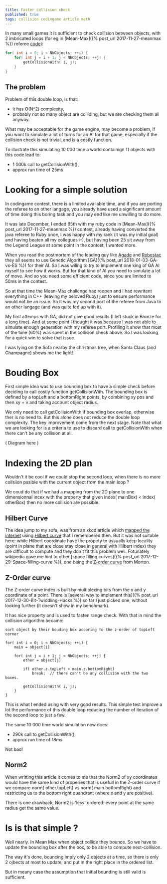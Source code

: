 ```yaml
---
title: Faster collision check
published: true
tags: collision codingame article math
---
```

In many small games it is sufficient to check collision between objects,
with 2 imbricated loops (for eg in [Mean-Max]({% post_url 2017-11-27-meanmax %}) referee [code](https://github.com/CodinGame/MeanMax/blob/ca1a77b5bffd3a0ea73e774ab8937d1c9984e2e5/Referee.java#L1273)):
```cpp
for( int i = 0; i < NbObjects; ++i) {
    for( int j = i + 1; j < NbObjects; ++j) {
        getCollisionWith( i, j);
    }
}
```
## The problem
Problem of this double loop, is that:
- it has O(N^2) complexity,
- probably not so many object are colliding, but we are checking them all anyway.

What may be acceptable for the game engine, may become a problem, if you want
to simulate a lot of turns for an AI for that game, especially if the collision check is not trivial, and is a costly function.

To illustrate this simulating 10 000 time a world containign 11 objects with this code lead to:
- 1 000k call to getCollisionWith(),
- approx run time of 25ms

# Looking for a simple solution

In codingame contest, there is a limited available time, and if you are porting the referee to an other langage, you already have used a significant amount of time doing this boring task and you may end like me unwilling to do more. 

It was late December, I ended 85th with my ruby code in [Mean-Max]({% post_url 2017-11-27-meanmax %}) contest, already having converted the java referee to Ruby once, I was happy with my rank (it was my initial goal) and having beaten all my collegues :-), but having been 25 sit away from the Legend League at some point in the contest, I wanted more.

When you read the postmortem of the leading guy like [Agade](https://www.codingame.com/forum/t/mean-max-cc01-feedback-strategies/5030/9) and [Robostac](https://github.com/robostac/cg-meanmax-postmortem/blob/master/readme.md) they all seems to use Genetic Algorithm [GA]({% post_url 2018-01-03-GA-vs-ES %}) for their AI. So I was wiling to try to implement one king of GA AI myself to see how it works. But for that kind of AI you need to simulate a lot of move. And so you need some efficient code, since you are limited to 50ms in the contest. 

So at that time the Mean-Max challenge had reopen and I had rewritent everything in C++ (leaving my beloved Ruby) just to ensure performance would not be an issue. So it was my second port of the referee from Java to an other langage (and was quite fed up with it). 

My first attemps with GA, did not give good results (I left stuck in Bronze for a long time). And at some point I thought it was because I was not able to simulate enough generation with my referee port. Profiling it show that most of the time (60%) was spent in the collision check above. So I was looking for a quick win to solve that issue.

I was lying on the Sofa nearby the christmas tree, when Santa Claus (and Champagne) shows me the light!

# Bouding Box

First simple idea was to use bounding box to have a simple check before deciding to call costly function getCollisionWith. The bounding box is defined by a topLeft and a bottomRight points, by combining xy pos and then xy + v and taking account object radius.

We only need to call getCollisionWith if bounding box overlap, otherwise ther is no need to. But this alone does not reduce the double loop complexity. The key improvement come from the next stage. Note that what we are looking for is a criteria to use to discard call to getCollisionWith when there can't be any collision at all.

( Diagram here )

# Indexing the 2D plan

Wouldn't it be cool if we could stop the second loop, when there is no more collsiion pssible with the current object from the main loop ?

We coud do that if we had a mapping from the 2D plane to one dimensionnal incex with the property that given index( mainBox) < index( otherBox) then no more collision are possible.

## Hilbert Curve 

The idea jump to my sofa, was from an xkcd article which [mapped the internet](https://www.xkcd.com/195/) using [Hilbert curve](https://en.wikipedia.org/wiki/Hilbert_curve) that I remembered then. But it was not suitable here: while Hilbert coordinate have the propety to ussually keep locality (point in plane that are close stay close in general with Hilbert index) they are difficult to compute and they don't fit this problem well. Fotunately wikipedia gave me hint to other [space filling curves]({% post_url 2017-12-29-Space-filling-curve %}), one being the [Z-order curve](https://en.wikipedia.org/wiki/Z-order_(curve)) from Morton.

## Z-Order curve

The Z-order curve index is built by multiplexing bits from the x and y coordinate of a point. There is [several way to implement this]({% post_url 2017-12-30-Bit-Twiddling-Hacks %}) so far I just picked one, without looking further (it doesn't show in my benchmark).

It has nice property and is used to fasten range check. 
With that in mind the collision arlgorithm became:

```
sort object by their bouding box accoring to the z-order of topLeft corner

for( int i = 0; i < NbObjects; ++i) {
    main = object[i]

    for( int j = i + 1; j < NbObjects; ++j) {
        other = object[j]

        if( other.z.topLeft > main.z.bottomRight)
            break;  // there can't be any collision with the two boxes.

        getCollisionWith( i, j);
    }
}

```

This is what I ended using with very good results. This simple test improve a lot the performance of this double loop reducing the number of iteration of the second loop to just a few.

The same 10 000 time world simulation now does:
- 290k call to getCollisionWith(),
- approx run time of 18ms

Not bad!

## Norm2

When writting this article it comes to me that the Norm2 of xy coordinates would have the same kind of properies that is usefull in the Z-order curve if we compare norm( other.topLeft) vs norm( main.bottomRight) and restricting us to the bottom right quandrant (where x and y are positive).

There is one drawback, Norm2 is 'less' ordered: every point at the same radius get the same value.


# Is is that simple ?

Well nearly. In Mean Max when object collide they bounce. So we have to update the bounding box after the box, to be able to compute next-collision.

The way it's done, bouncing imply only 2 objects at a time, so there is only 2 ojbects at most to update, and put in the right place in the ordered list.

But in meany case the assumption that initial bounding is still valid is sufficient.

